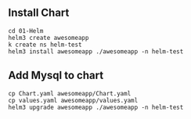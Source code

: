 ## Install Chart

```
cd 01-Helm
helm3 create awesomeapp
k create ns helm-test
helm3 install awesomeapp ./awesomeapp -n helm-test
```

## Add Mysql to chart

```
cp Chart.yaml awesomeapp/Chart.yaml
cp values.yaml awesomeapp/values.yaml
helm3 upgrade awesomeapp ./awesomeapp -n helm-test
```
